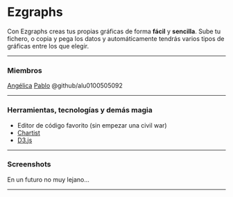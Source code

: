 # Ezgraphs
 
Con Ezgraphs creas tus propias gráficas de forma **fácil** y **sencilla**. Sube tu fichero, o copia y pega los datos y automáticamente tendrás varios tipos de gráficas entre los que elegir.
___
### Miembros
[Angélica](https://github.com/alu0100505092)
[Pablo](https://github.com/lunkito)
@github/alu0100505092
___
### Herramientas, tecnologías y demás magia
- Editor de código favorito (sin empezar una civil war)
- [Chartist](https://gionkunz.github.io/chartist-js/)
- [D3.js](https://d3js.org/)
___
### Screenshots
En un futuro no muy lejano...
___
